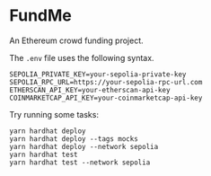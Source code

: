 # FundMe

An Ethereum crowd funding project.

The `.env` file uses the following syntax.

```
SEPOLIA_PRIVATE_KEY=your-sepolia-private-key
SEPOLIA_RPC_URL=https://your-sepolia-rpc-url.com
ETHERSCAN_API_KEY=your-etherscan-api-key
COINMARKETCAP_API_KEY=your-coinmarketcap-api-key
```

Try running some tasks:

```shell
yarn hardhat deploy
yarn hardhat deploy --tags mocks
yarn hardhat deploy --network sepolia
yarn hardhat test
yarn hardhat test --network sepolia
```
